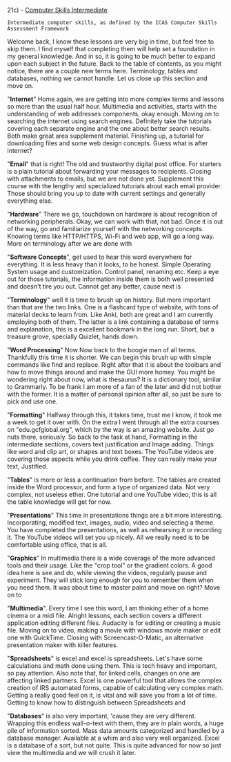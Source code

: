 21c) - [Computer Skills Intermediate](https://en.wikiversity.org/wiki/Computer_Skills/Intermediate)
    
    Intermediate computer skills, as defined by the ICAS Computer Skills Assessment Framework

Welcome back, I know these lessons are very big in time, but feel free to skip them. I find myself that completing them will help set a foundation in my general knowledge. And in so, it is going to be much better to expand upon each subject in the future. Back to the table of contents, as you might notice, there are a couple new terms here. Terminology, tables and databases, nothing we cannot handle. Let us close up this section and move on.

"**Internet**" Home again, we are getting into more complex terms and lessons so more than the usual half hour. Multimedia and activities, starts with the understanding of web addresses components, okay enough. Moving on to searching the internet using search engines. Definitely take the tutorials covering each separate engine and the one about better search results. Both make great area supplement material. Finishing up, a tutorial for downloading files and some web design concepts. Guess what is after internet?

"**Email**" that is right! The old and trustworthy digital post office. For starters is a plain tutorial about forwarding your messages to recipients. Closing with attachments to emails, but we are not done yet. Supplement this course with the lengthy and specialized tutorials about each email provider. Those should bring you up to date with current settings and generally everything else. 


"**Hardware**" There we go, touchdown on hardware is about recognition of networking peripherals. Okay, we can work with that, not bad. Once it is out of the way, go and familiarize yourself with the networking concepts. Knowing terms like HTTP/HTTPS, Wi-Fi and web app, will go a long way. More on terminology after we are done with

"**Software Concepts**", get used to hear this word everywhere for everything. It is less heavy than it looks, to be honest. Simple Operating System usage and customization. Control panel, renaming etc. Keep a eye out for those tutorials, the information inside them is both well presented and doesn't tire you out. Cannot get any better, cause next is

"**Terminology**" well it is time to brush up on history. But more important than that are the two links. One is a flashcard type of website, with tons of material decks to learn from. Like Anki, both are great and I am currently employing both of them. The latter is a link containing a database of terms and explanation, this is a excellent bookmark in the long run. Short, but a treasure grove, specially Quizlet, hands down. 

"**Word Processing**" Now Now back to the boogie man of all terms. Thankfully this time it is shorter. We can begin this brush up with simple commands like find and replace. Right after that it is about the toolbars and how to move things around and make the GUI more homey. You might be wondering right about now, what is thesaurus? It is a dictionary tool, similar to Grammarly. To be frank I am more of a fan of the later and did not bother with the former. It is a matter of personal opinion after all, so just be sure to pick and use one.


"**Formatting**" Halfway through this, it takes time, trust me I know, it took me a week to get it over with. On the extra I went through all the extra courses on "edu.gcfglobal.org", which by the way is an amazing website. Just go nuts there, seriously. So back to the task at hand, Formatting in the intermediate sections, covers text justification and Image adding. Things like word and clip art, or shapes and text boxes. The YouTube videos are covering those aspects while you drink coffee. They can really make your text, Justified.

"**Tables**" is more or less a continuation from before. The tables are created inside the Word processor, and form a type of organized data. Not very complex, not useless ether. One tutorial and one YouTube video, this is all the table knowledge will get for now. 

"**Presentations**" This time in presentations things are a bit more interesting. Incorporating, modified text, images, audio, video and selecting a theme. You have completed the presentations, as well as rehearsing it or recording it. The YouTube videos will set you up nicely. All we really need is to be comfortable using office, that is all.

"**Graphics**" In multimedia there is a wide coverage of the more advanced tools and their usage. Like the "crop tool" or the gradient colors. A good idea here is see and do, while viewing the videos, regularly pause and experiment. They will stick long enough for you to remember them when you need them. It was about time to master paint and move on right? Move on to

"**Multimedia**". Every time I see this word, I am thinking ether of a home cinema or a midi file. Alright lessons, each section covers a different application editing different files. Audacity is for editing or creating a music file. Moving on to video, making a movie with windows movie maker or edit one with QuickTime. Closing with Screencast-O-Matic, an alternative presentation maker with killer features.

"**Spreadsheets**" is excel and excel is spreadsheets. Let's have some calculations and math done using them. This is tech heavy and important, so pay attention. Also note that, for linked cells, changes on one are affecting linked partners. Excel is one powerful tool that allows the complex creation of IRS automated forms, capable of calculating very complex math. Getting a really good feel on it, is vital and will save you from a lot of time. Getting to know how to distinguish between Spreadsheets and

"**Databases**" is also very important, 'cause they are very different. Wrapping this endless wall-o-text with them, they are in plain words, a huge pile of information sorted. Mass data amounts categorized and handled by a database manager. Available at a whim and also very well organized. Excel is a database of a sort, but not quite. This is quite advanced for now so just view the multimedia and we will crush it later.
